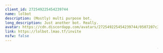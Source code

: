 ```yaml
---
client_id: 272549225454239744
name: lolbot
description: (Mostly) multi purpose bot.
long_description: Just another bot. Really.
avatar: https://cdn.discordapp.com/avatars/272549225454239744/0507207c32543501fbab78ec7bb972d0.png
link: https://lolbot.lmao.tf/invite
nsfw: false
---
```

<marquee>YEET</marquee>
